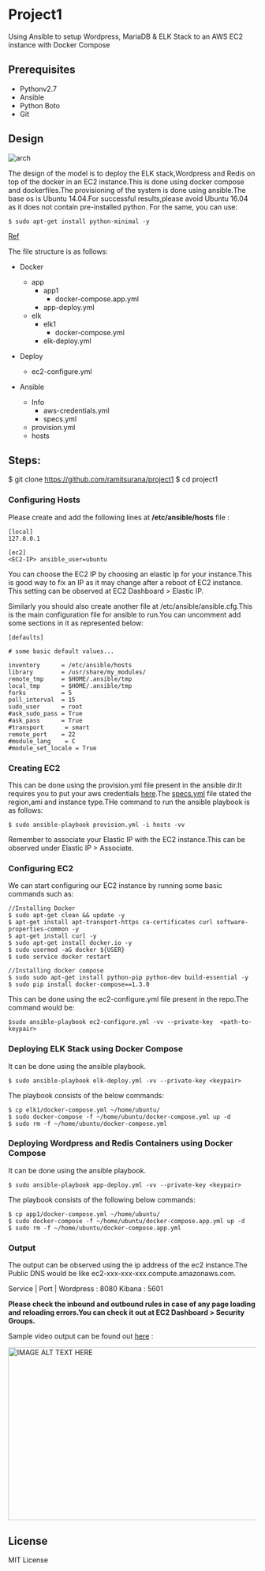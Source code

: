 # Project1
Using Ansible to setup Wordpress, MariaDB & ELK Stack to an AWS EC2 instance with Docker Compose 

## Prerequisites

* Pythonv2.7
* Ansible
* Python Boto    
* Git

## Design

![arch](https://user-images.githubusercontent.com/8342133/27880020-2d11dfce-61e1-11e7-800e-9af806aa4903.png)

The design of the model is to deploy the ELK stack,Wordpress and Redis on top of the docker in an EC2 instance.This is done using docker compose and dockerfiles.The provisioning of the system is done using ansible.The base os is Ubuntu 14.04.For successful results,please avoid Ubuntu 16.04 as it does not contain pre-installed python. For the same, you can use: 

````
$ sudo apt-get install python-minimal -y
````

[Ref](https://github.com/ansible/ansible/issues/19584)

The file structure is as follows:

* Docker
  - app
    - app1
      - docker-compose.app.yml
    - app-deploy.yml
  - elk
    - elk1    
      - docker-compose.yml
    - elk-deploy.yml

* Deploy 
  - ec2-configure.yml

* Ansible
  - Info
    - aws-credentials.yml
    - specs.yml
  - provision.yml
  - hosts

## Steps:

$ git clone https://github.com/ramitsurana/project1
$ cd project1

### Configuring Hosts

Please create and add the following lines at **/etc/ansible/hosts** file :

````
[local]
127.0.0.1

[ec2]
<EC2-IP> ansible_user=ubuntu
````

You can choose the EC2 IP by choosing an elastic Ip for your instance.This is good way to fix an IP as it may change after a reboot of EC2 instance. This setting can be observed at EC2 Dashboard > Elastic IP. 

Similarly you should also create another file at /etc/ansible/ansible.cfg.This is the main configuration file for ansible to run.You can uncomment add some sections in it as represented below:

````
[defaults]

# some basic default values...

inventory      = /etc/ansible/hosts
library        = /usr/share/my_modules/
remote_tmp     = $HOME/.ansible/tmp
local_tmp      = $HOME/.ansible/tmp
forks          = 5
poll_interval  = 15
sudo_user      = root
#ask_sudo_pass = True
#ask_pass      = True
#transport      = smart
remote_port    = 22
#module_lang    = C
#module_set_locale = True

````

### Creating EC2 

This can be done using the provision.yml file present in the ansible dir.It requires you to put your aws credentials [here](https://github.com/ramitsurana/project1/blob/master/ansible/info/aws-credentials.yml).The [specs.yml](https://github.com/ramitsurana/project1/blob/master/ansible/info/specs.yml) file stated the region,ami and instance type.THe command to run the ansible playbook is as follows:

````
$ sudo ansible-playbook provision.yml -i hosts -vv
````

Remember to associate your Elastic IP with the EC2 instance.This can be observed under Elastic IP > Associate.

### Configuring EC2

We can start configuring our EC2 instance by running some basic commands such as:

````
//Installing Docker
$ sudo apt-get clean && update -y
$ apt-get install apt-transport-https ca-certificates curl software-properties-common -y
$ apt-get install curl -y
$ sudo apt-get install docker.io -y
$ sudo usermod -aG docker ${USER}
$ sudo service docker restart

//Installing docker compose
$ sudo sudo apt-get install python-pip python-dev build-essential -y
$ sudo pip install docker-compose==1.3.0
````

This can be done using the ec2-configure.yml file present in the repo.The command would be:

````
$sudo ansible-playbook ec2-configure.yml -vv --private-key  <path-to-keypair>
````



### Deploying ELK Stack using Docker Compose

It can be done using the ansible playbook.

````
$ sudo ansible-playbook elk-deploy.yml -vv --private-key <keypair>
````

The playbook consists of the below commands:

````
$ cp elk1/docker-compose.yml ~/home/ubuntu/
$ sudo docker-compose -f ~/home/ubuntu/docker-compose.yml up -d
$ sudo rm -f ~/home/ubuntu/docker-compose.yml 

````

### Deploying Wordpress and Redis Containers using Docker Compose

It can be done using the ansible playbook.


````
$ sudo ansible-playbook app-deploy.yml -vv --private-key <keypair>
````

The playbook consists of the following below commands:

````
$ cp app1/docker-compose.yml ~/home/ubuntu/
$ sudo docker-compose -f ~/home/ubuntu/docker-compose.app.yml up -d
$ sudo rm -f ~/home/ubuntu/docker-compose.app.yml 
````

### Output

The output can be observed using the ip address of the ec2 instance.The Public DNS would be like ec2-xxx-xxx-xxx.compute.amazonaws.com.

Service   | Port | 
Wordpress : 8080
Kibana    : 5601

**Please check the inbound and outbound rules in case of any page loading and reloading errors.You can check it out at EC2 Dashboard > Security Groups.**

Sample video output can be found out [here](https://youtu.be/BHcSNVzWRlo) :

<a href="http://www.youtube.com/watch?feature=player_embedded&v=BHcSNVzWRlo" target="_blank"><img src="http://img.youtube.com/vi/BHcSNVzWRlo/0.jpg" alt="IMAGE ALT TEXT HERE" width="540" height="350" /></a>

## License

MIT License


